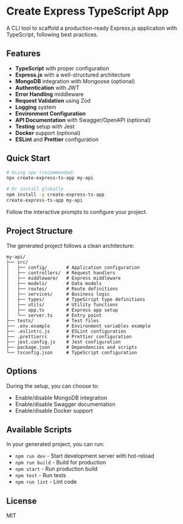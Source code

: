 # Create Express TypeScript App

A CLI tool to scaffold a production-ready Express.js application with TypeScript, following best practices.

## Features

- **TypeScript** with proper configuration
- **Express.js** with a well-structured architecture
- **MongoDB** integration with Mongoose (optional)
- **Authentication** with JWT
- **Error Handling** middleware
- **Request Validation** using Zod
- **Logging** system
- **Environment Configuration**
- **API Documentation** with Swagger/OpenAPI (optional)
- **Testing** setup with Jest
- **Docker** support (optional)
- **ESLint** and **Prettier** configuration

## Quick Start

```bash
# Using npx (recommended)
npx create-express-ts-app my-api

# Or install globally
npm install -g create-express-ts-app
create-express-ts-app my-api
```

Follow the interactive prompts to configure your project.

## Project Structure

The generated project follows a clean architecture:

```
my-api/
├── src/
│   ├── config/       # Application configuration
│   ├── controllers/  # Request handlers
│   ├── middleware/   # Express middleware
│   ├── models/       # Data models
│   ├── routes/       # Route definitions
│   ├── services/     # Business logic
│   ├── types/        # TypeScript type definitions
│   ├── utils/        # Utility functions
│   ├── app.ts        # Express app setup
│   └── server.ts     # Entry point
├── tests/            # Test files
├── .env.example      # Environment variables example
├── .eslintrc.js      # ESLint configuration
├── .prettierrc       # Prettier configuration
├── jest.config.js    # Jest configuration
├── package.json      # Dependencies and scripts
└── tsconfig.json     # TypeScript configuration
```

## Options

During the setup, you can choose to:

- Enable/disable MongoDB integration
- Enable/disable Swagger documentation
- Enable/disable Docker support

## Available Scripts

In your generated project, you can run:

- `npm run dev` - Start development server with hot-reload
- `npm run build` - Build for production
- `npm start` - Run production build
- `npm test` - Run tests
- `npm run lint` - Lint code

## License

MIT